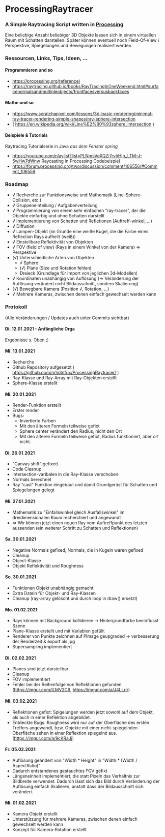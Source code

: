 # ProcessingRaytracer
### A Simple Raytracing Script written in [Processing](https://processing.org)

Eine beliebige Anzahl beliebiger 3D Objekte lassen sich in einem virtuellen Raum mit Schatten darstellen.
Später können eventuell noch Field-Of-View / Perspektive, Spiegelungen und Bewegungen realisiert werden.

### Ressourcen, Links, Tips, Ideen, ...
#### Programmieren und so
- https://processing.org/reference/
- https://raytracing.github.io/books/RayTracingInOneWeekend.html#surfacenormalsandmultipleobjects/frontfacesversusbackfaces

#### Mathe und so
- https://www.scratchapixel.com/lessons/3d-basic-rendering/minimal-ray-tracer-rendering-simple-shapes/ray-sphere-intersection
- ( https://en.wikipedia.org/wiki/Line%E2%80%93sphere_intersection )

#### Beispiele & Tutorials
Raytracing Tutorialserie in Java *aus dem Fenster spring*
- https://youtube.com/playlist?list=PLNmsVeXQZj7rvhHip_LTM-J-5wHw7dWnw 
Raycasting in Processing Codebeispiel 
- https://forum.processing.org/two/discussion/comment/106556/#Comment_106556



### Roadmap
- √ Recherche zur Funktionsweise und Mathematik (Line-Sphere-Collision, etc.) 
- √ Gruppeneinteilung / Aufgabenverteilung
- √ Programmierung von einem sehr einfachen "ray-tracer", der die Objekte einfarbig und ohne Schatten darstellt
- √ Implementierung von Schatten und Refletionen (Auftreff-winkel, ...)
- √ Diffusion
- √ Lampen-Objekt (im Grunde eine weiße Kugel, die die Farbe eines Reflection Rays aufhellt (weiß))
- √ Einstellbare Reflektivität von Objekten
- √ FOV (field of view) (Rays in einem Winkel von der Kamera) => Perspektive
- (√) Unterschiedliche Arten von Objekten
  - √ Sphere
  - (√) Plane (Size und Rotation fehlen)
  - Dreieck (Grundlage für Import von jeglichen 3d-Modellen)
- √ Koordinaten unabhängig von Auflösung (-> Veränderung der Auflösung verändert nicht Bildausschnitt, sondern Skalierung)
- (√) Bewegbare Kamera (Position √, Rotation, ...)
- √ Mehrere Kameras, zwischen denen einfach gewechselt werden kann



### Protokoll
(Alle Veränderungen / Updates auch unter Commits sichtbar)
#### Di. 12.01.2021 - Anfängliche Orga
Ergebnisse s. Oben ;)

#### Mi. 13.01.2021 
- Recherche
- Github Repository aufgesetzt ( https://github.com/m1n3nfux/ProcessingRaytracer/ )
- Ray-Klasse und Ray-Array mit Ray-Objekten erstellt
- Sphere-Klasse erstellt

#### Mi. 20.01.2021
- Render-Funktion erstellt
- Erster render
- Bugs:
  * Invertierte Farben
  * Mit den älteren Formeln teilweise gefixt
  * Sphere center verändert den Radius, nicht den Ort
  * Mit den älteren Formeln teilweise gefixt, Radius funktioniert, aber ort nicht.  

#### Di. 26.01.2021
- "Canvas shift" gefixed
- Code Cleanup
- Intersection-varibalen in die Ray-Klasse verschoben
- Normals berechnet
- Ray "cast" Funktion eingebaut und damit Grundgerüst für Schatten und Spiegelungen gelegt

#### Mi. 27.01.2021
- Mathematik zu "Einfallswinkel gleich Ausfallswinkel" im dreidimensionalen Raum recherchiert und angewandt
- => Wir können jetzt einen neuen Ray vom Auftreffpunkt des letzten aussenden (ein weiterer Schritt zu Schatten und Reflektionen)

#### Sa. 30.01.2021
- Negative Normals gefixed, Normals, die in Kugeln waren gefixed
- Cleanup
- Object-Klasse
- Objekt Reflektivität und Roughness

#### So. 30.01.2021
- Funktionen Objekt unabhängig gemacht
- Extra Datein für Objekt- und Ray-Klassen
- Cleanup (ray-array gelöscht und durch loop in draw() ersetzt)

#### Mo. 01.02.2021
- Rays können mit Background kollidieren -> Hintergrundfarbe beeinflusst Szene
- Plane-Klasse erstellt und mit Variablen gefüllt
- Renderer von Punkte zeichnen auf PImage geupgraded -> verbesserung der Renderzeit & export als jpg
- Supersampling implementiert

#### Di. 02.02.2021
- Planes sind jetzt darstellbar
- Cleanup
- FOV implementiert
- Fehler bei der Reihenfolge von Reflektionen gefunden (https://imgur.com/lLMV2C9, https://imgur.com/a/J4LLrir)

#### Mi. 03.02.2021
- Reflektionen gefixt: Spigelungen werden jetzt sowohl auf dem Objekt, als auch in einer Reflektion abgebildet.
- Entdeckte Bugs: Roughness wird nur auf der Oberfläche des ersten Treffers angewandt, 
  bzw. Objekte mit einer nicht-spiegelnden Oberfläche sehen in einer Reflektion spiegelnd aus. (https://imgur.com/a/9cKRaJj)

#### Fr. 05.02.2021
- Auflösung geändert von "Width * Height" in "Width * (Width / AspectRatio)"
- Dadurch entstandenes gestauchtes FOV gefixt
- Längeneinheit implementiert, die statt Pixeln das Verhältnis zur Bildbreite verwendet. 
  Dadurch lässt sich das Bild durch Veränderung der Auflösung einfach Skalieren, anstatt dass der Bildausschnitt sich verändert.

#### Mi. 01.02.2021
- Kamera Objekt erstellt
- Unterstützung für mehrere Kameras, zwischen denen einfach gewechselt werden kann
- Konzept für Kamera-Rotation erstellt
